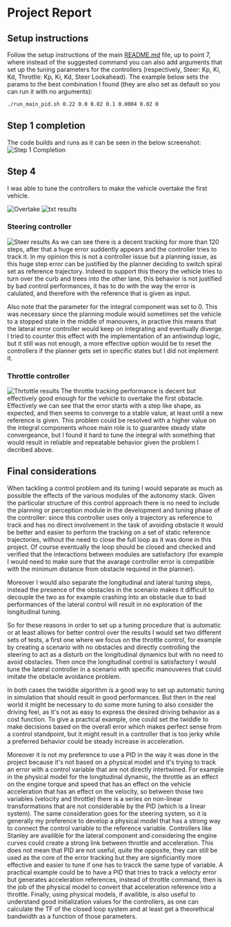 # Project Report

## Setup instructions
Follow the setup instructions of the main [README.md](./README.md) file, up to point 7, where instead of the suggested command you can also add arguments that set up the tuning parameters for the controllers (respectively, Steer: Kp, Ki, Kd, Throttle: Kp, Ki, Kd, Steer Lookahead). The example below sets the params to the best combination I found (they are also set as default so you can run it with no arguments):

```bash
./run_main_pid.sh 0.22 0.0 0.02 0.1 0.0004 0.02 0
```

## Step 1 completion
The code builds and runs as it can be seen in the below screenshot:
![Step 1 Completion](./project_report_images/udacity_course_step_1.png)


## Step 4
I was able to tune the controllers to make the vehicle overtake the first vehicle. 

![Overtake](./project_report_images/udacity_course_step_4_0.png)
![txt results](./project_report_images/udacity_course_step_4_2.png)

### Steering controller
![Steer results](./project_report_images/udacity_course_step_4_1.png)
As we can see there is a decent tracking for more than 120 steps, after that a huge error suddently appears and the controller tries to track it. In my opinion this is not a controller issue but a planning issue, as this huge step error can be justified by the planner deciding to switch spiral set as reference trajectory. Indeed to support this theory the vehicle tries to turn over the curb and trees into the other lane, this behavior is not justified by bad control performances, it has to do with the way the error is calulated, and therefore with the reference that is given as input.

Also note that the parameter for the integral component was set to 0. This was necessary since the planning module would sometimes set the vehicle to a stopped state in the middle of manouvers, in practive this means that the lateral error controller would keep on integrating and eventually diverge. I tried to counter this effect with the implementation of an antiwindup logic, but it still was not enough, a more effective option would be to reset the controllers if the planner gets set in specific states but I did not implement it.

### Throttle controller
![Thrtottle results](./project_report_images/udacity_course_step_4_3.png)
The throttle tracking performance is decent but effectively good enough for the vehicle to overtake the first obstacle. Effectively we can see that the error starts with a step like shape, as expected, and then seems to converge to a stable value, at least until a new reference is given. This problem could be resolved with a higher value on the integral components whose main role is to guarantee steady state convergeance, but I found it hard to tune the integral with something that would result in reliable and repeatable behavior given the problem I decribed above.

## Final considerations
When tackling a control problem and its tuning I would separate as much as possible the effects of the various modules of the autonomy stack. 
Given the particular structure of this control approach there is no need to include the planning or perception module in the development and tuning phase of the controller: since this controller uses only a trajectory as reference to track and has no direct involvement in the task of avoiding obstacle it would be better and easier to perform the tracking on a set of static reference trajectories, without the need to close the full loop as it was done in this project.
Of course eventually the loop should be closed and checked and verified that the interactions between modules are satisfactory (for example I would need to make sure that the avarage controller error is compatible with the minimum distance from obstacle required in the planner).

Moreover I would also separate the longitudinal and lateral tuning steps, instead the presence of the obstacles in the scenario makes it difficult to decouple the two as for example crashing into an obstacle due to bad performances of the lateral control will result in no exploration of the longitudinal tuning.

So for these reasons in order to set up a tuning procedure that is automatic or at least allows for better control over the results I would set two different sets of tests, a first one where we focus on the throttle control, for example by creating a scenario with no obstacles and directly controlling the steering to act as a disturb on the longitudinal dynamics but with no need to avoid obstacles. Then once the longitudinal control is satisfactory I would tune the lateral controller in a scenario with specific manouveres that could imitate the obstacle avoidance problem.

In both cases the twiddle algorithm is a good way to set up automatic tuning in simulation that should result in good performances. But then in the real world it might be necessary to do some more tuning to also consider the driving feel, as it's not as easy to express the desired driving behavior as a cost function. To give a practical example, one could set the twiddle to make decisions based on the overall error which makes perfect sense from a control standpoint, but it might result in a controller that is too jerky while a preferred behavior could be steady increase in acceleration.

Moreover it is not my preference to use a PID in the way it was done in the project because it's not based on a physical model and it's trying to track an error with a control variable that are not directly intertwined. For example in the physical model for the longitudinal dynamic, the throttle as an effect on the engine torque and speed that has an effect on the vehicle acceleration that has an effect on the velocity, so between those two variables (velocity and throttle) there is a series on non-linear transformations that are not considerable by the PID (which is a linear system). The same consideration goes for the steering system, so it is generally my preference to develop a physical model that has a strong way to connect the control variable to the reference variable.
Controllers like Stanley are availible for the lateral component and considering the engine curves could create a strong link between throttle and acceleration. This does not mean that PID are not useful, quite the opposite, they can still be used as the core of the error tracking but they are signficiantly more effective and easier to tune if one has to tracck the same type of variable. A practical example could be to have a  PID that tries to track a velocty error but generates acceleration references, instead of throttle command, then is the job of the physical model to convert that acceleration reference into a throttle.
Finally, using physical models, if availible, is also useful to understand good initialization values for the controllers, as one can calculate the TF of the closed loop system and at least get a theorethical bandwidth as a function of those parameters.